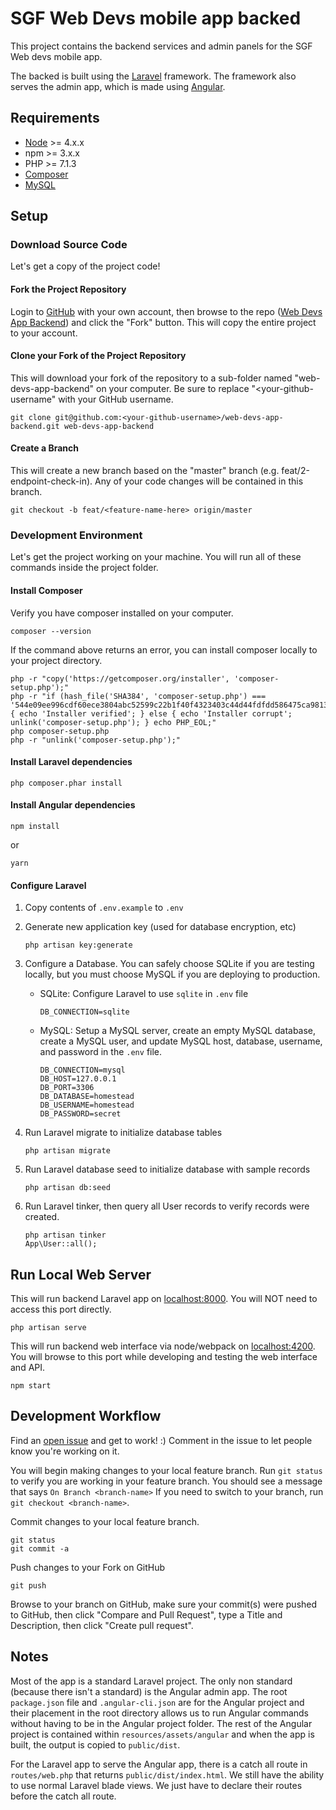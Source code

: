 # SGF Web Devs mobile app backed
This project contains the backend services and admin panels for the SGF Web devs mobile app.

The backed is built using the [Laravel](https://laravel.com/) framework. The framework also serves the admin app, which is made using [Angular](https://angular.io/).

## Requirements
- [Node](https://nodejs.org/en/) >= 4.x.x
- npm >= 3.x.x
- PHP >= 7.1.3
- [Composer](https://getcomposer.org/)
- [MySQL](https://www.mysql.com/)

## Setup

### Download Source Code

Let's get a copy of the project code!

#### Fork the Project Repository

Login to [GitHub](https://github.com/) with your own account, then browse to the repo ([Web Devs App Backend](https://github.com/sgf-web-devs/web-devs-app-backend)) and click the "Fork" button. This will copy the entire project to your account.

#### Clone your Fork of the Project Repository

This will download your fork of the repository to a sub-folder named "web-devs-app-backend" on your computer. Be sure to replace "<your-github-username" with your GitHub username.

```shell
git clone git@github.com:<your-github-username>/web-devs-app-backend.git web-devs-app-backend
```

#### Create a Branch

This will create a new branch based on the "master" branch (e.g. feat/2-endpoint-check-in). Any of your code changes will be contained in this branch.

```shell
git checkout -b feat/<feature-name-here> origin/master
```

### Development Environment

Let's get the project working on your machine. You will run all of these commands inside the project folder.

#### Install Composer

Verify you have composer installed on your computer.

```shell
composer --version
```

If the command above returns an error, you can install composer locally to your project directory.

```shell
php -r "copy('https://getcomposer.org/installer', 'composer-setup.php');"
php -r "if (hash_file('SHA384', 'composer-setup.php') === '544e09ee996cdf60ece3804abc52599c22b1f40f4323403c44d44fdfdd586475ca9813a858088ffbc1f233e9b180f061') { echo 'Installer verified'; } else { echo 'Installer corrupt'; unlink('composer-setup.php'); } echo PHP_EOL;"
php composer-setup.php
php -r "unlink('composer-setup.php');"
```

#### Install Laravel dependencies
```shell
php composer.phar install
```

#### Install Angular dependencies
```shell
npm install
```
or
```shell
yarn
```

#### Configure Laravel

1. Copy contents of `.env.example` to `.env`
1. Generate new application key (used for database encryption, etc)
   ```shell
   php artisan key:generate
   ```
1. Configure a Database. You can safely choose SQLite if you are testing locally, but you must choose MySQL if you are deploying to production.

   * SQLite: Configure Laravel to use ```sqlite``` in ```.env``` file
     ```
     DB_CONNECTION=sqlite
     ```

   * MySQL: Setup a MySQL server, create an empty MySQL database, create a MySQL user, and update MySQL host, database, username, and password in the ```.env``` file.
     ```
     DB_CONNECTION=mysql
     DB_HOST=127.0.0.1
     DB_PORT=3306
     DB_DATABASE=homestead
     DB_USERNAME=homestead
     DB_PASSWORD=secret
     ```
  
1. Run Laravel migrate to initialize database tables
   ```shell
   php artisan migrate
   ```
1. Run Laravel database seed to initialize database with sample records
   ```shell
   php artisan db:seed
   ```
1. Run Laravel tinker, then query all User records to verify records were created.
   ```shell
   php artisan tinker
   App\User::all();
   ```

## Run Local Web Server

This will run backend Laravel app on [localhost:8000](http://localhost:8000). You will NOT need to access this port directly.
```shell
php artisan serve
```

This will run backend web interface via node/webpack on [localhost:4200](http://localhost:4200). You will browse to this port while developing and testing the web interface and API.
```shell
npm start
```

## Development Workflow

Find an [open issue](https://github.com/sgf-web-devs/web-devs-app-backend/issues) and get to work! :) Comment in the issue to let people know you're working on it.

You will begin making changes to your local feature branch. Run ```git status``` to verify you are working in your feature branch. You should see a message that says ```On Branch <branch-name>``` If you need to switch to your branch, run ```git checkout <branch-name>```.

Commit changes to your local feature branch.

```shell
git status
git commit -a
```

Push changes to your Fork on GitHub

```shell
git push
```

Browse to your branch on GitHub, make sure your commit(s) were pushed to GitHub, 
then click "Compare and Pull Request", type a Title and Description, then click "Create pull request".

## Notes
Most of the app is a standard Laravel project. The only non standard (because there isn't a standard) is the Angular admin app. The root `package.json` file and `.angular-cli.json` are for the Angular project and their placement in the root directory allows us to run Angular commands without having to be in the Angular project folder. The rest of the Angular project is contained within `resources/assets/angular` and when the app is built, the output is copied to `public/dist`. 

For the Laravel app to serve the Angular app, there is a catch all route in `routes/web.php` that returns `public/dist/index.html`. We still have the ability to use normal Laravel blade views. We just have to declare their routes before the catch all route.